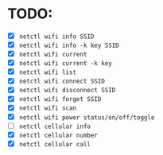 # TODO:

* [x] `netctl wifi info SSID`
* [x] `netctl wifi info -k key SSID`
* [x] `netctl wifi current`
* [x] `netctl wifi current -k key`
* [x] `netctl wifi list`
* [x] `netctl wifi connect SSID`
* [x] `netctl wifi disconnect SSID`
* [x] `netctl wifi forget SSID`
* [x] `netctl wifi scan`
* [x] `netctl wifi power status/on/off/toggle`
* [ ] `netctl cellular info`
* [x] `netctl cellular number`
* [x] `netctl cellular call`
